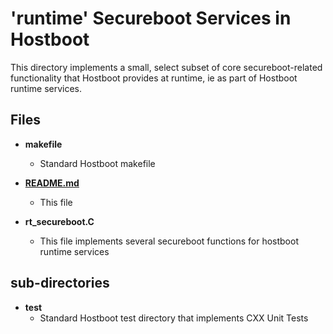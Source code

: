 # **'runtime'** Secureboot Services in Hostboot
This directory implements a small, select subset of core secureboot-related
 functionality that Hostboot provides at runtime, ie as part of
 Hostboot runtime services.

## Files

* __makefile__
  * Standard Hostboot makefile

* __[README.md](./README.md)__
  * This file

* __rt_secureboot.C__
  * This file implements several secureboot functions for hostboot runtime
 services

## sub-directories
* __test__
  * Standard Hostboot test directory that implements CXX Unit Tests

